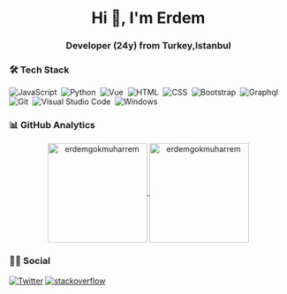 <h1 align="center">Hi 👋, I'm Erdem</h1>
<h3 align="center">Developer (24y) from Turkey,Istanbul</h3>


### 🛠 Tech Stack


![JavaScript](https://img.shields.io/badge/-JavaScript-05122A?style=flat&logo=javascript)&nbsp;
![Python](https://img.shields.io/badge/-Python-05122A?style=flat&logo=python)&nbsp;
![Vue](https://img.shields.io/badge/-Vue-05122A?style=flat&logo=vue.js)&nbsp;
![HTML](https://img.shields.io/badge/-HTML-05122A?style=flat&logo=HTML5&logoColor=E34F26)&nbsp;
![CSS](https://img.shields.io/badge/-CSS-05122A?style=flat&logo=CSS3&logoColor=239120)&nbsp;
![Bootstrap](https://img.shields.io/badge/-Bootstrap-05122A?style=flat&logo=bootstrap)&nbsp;
![Graphql](https://img.shields.io/badge/-Graphql-05122A?style=flat&logo=graphql&logoColor=E10098)&nbsp;
![Git](https://img.shields.io/badge/-Git-05122A?style=flat&logo=git)&nbsp;
![Visual Studio Code](https://img.shields.io/badge/-Visual%20Studio%20Code-05122A?style=flat&logo=visual-studio-code&logoColor=007ACC)&nbsp;
![Windows](https://img.shields.io/badge/Windows-05122A?style=flat&logo=windows)&nbsp;


<!--START_SECTION:waka-->
<!--END_SECTION:waka-->

### 📊 GitHub Analytics

<p align="center">
<a href="https://github.com/erdemgokmuharrem">
  <img height="180em" align="center" src="https://github-readme-stats.vercel.app/api?username=erdemgokmuharrem&show_icons=true&locale=en&theme=algolia&include_all_commits=true&count_private=true" alt="erdemgokmuharrem"/>
  <img height="180em" align="center" src="https://github-readme-stats.vercel.app/api/top-langs?username=erdemgokmuharrem&show_icons=true&locale=en&layout=compact&langs_count=8&theme=algolia" alt="erdemgokmuharrem"/>
</a>
</p>

### 🤝🏻 Social

<p align="left">
<a href="https://twitter.com/erdemgmo" target="blank"><img align="center" src="https://img.shields.io/badge/Twitter-1DA1F2?style=flat&logo=twitter&logoColor=white" alt="Twitter" /></a>
<a href="https://stackoverflow.com/users/10633039/erdem-g%c3%b6kmuharremo%c4%9flu" target="blank"><img align="center" src="https://img.shields.io/badge/Stack_Overflow-FE7A16?style=flat&logo=stack-overflow&logoColor=white" alt="stackoverflow" /></a>

</p>


